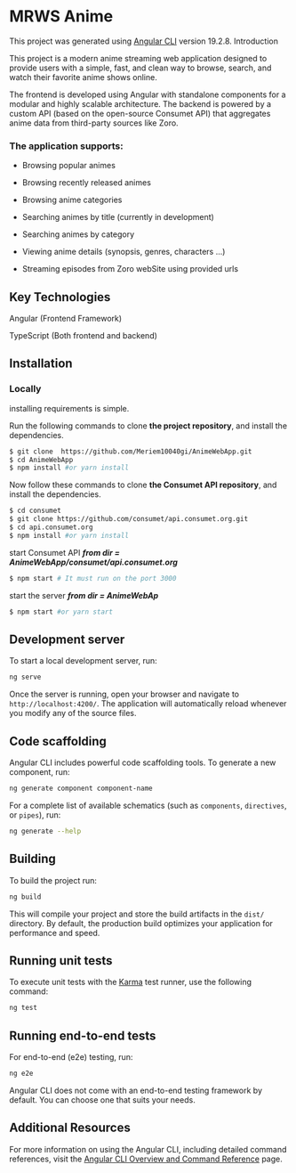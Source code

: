 # MRWS Anime

This project was generated using [Angular CLI](https://github.com/angular/angular-cli) version 19.2.8.
Introduction

This project is a modern anime streaming web application designed to provide users with a simple, fast, and clean way to browse, search, and watch their favorite anime shows online.

The frontend is developed using Angular with standalone components for a modular and highly scalable architecture.
The backend is powered by a custom API (based on the open-source Consumet API) that aggregates anime data from third-party sources like Zoro.

### The application supports:

* Browsing popular animes

* Browsing recently released animes

* Browsing anime categories

* Searching animes by title (currently in development)

* Searching animes by category

* Viewing anime details (synopsis, genres, characters ...)

* Streaming episodes from Zoro webSite using provided urls

## Key Technologies

Angular (Frontend Framework)

TypeScript (Both frontend and backend)


## Installation
### Locally
installing requirements is simple.

Run the following commands to clone **the project repository**, and install the dependencies.


```sh 
$ git clone  https://github.com/Meriem10040gi/AnimeWebApp.git
$ cd AnimeWebApp
$ npm install #or yarn install
```
Now follow these commands to clone **the Consumet API repository**, and install the dependencies.

```sh 
$ cd consumet
$ git clone https://github.com/consumet/api.consumet.org.git
$ cd api.consumet.org
$ npm install #or yarn install
```

start Consumet API ***from dir = AnimeWebApp/consumet/api.consumet.org***

```sh
$ npm start # It must run on the port 3000 
```

start the server ***from dir = AnimeWebAp*** 

```sh 
$ npm start #or yarn start
```

## Development server

To start a local development server, run:

```bash
ng serve
```

Once the server is running, open your browser and navigate to `http://localhost:4200/`. The application will automatically reload whenever you modify any of the source files.

## Code scaffolding

Angular CLI includes powerful code scaffolding tools. To generate a new component, run:

```bash
ng generate component component-name
```

For a complete list of available schematics (such as `components`, `directives`, or `pipes`), run:

```bash
ng generate --help
```

## Building

To build the project run:

```bash
ng build
```

This will compile your project and store the build artifacts in the `dist/` directory. By default, the production build optimizes your application for performance and speed.

## Running unit tests

To execute unit tests with the [Karma](https://karma-runner.github.io) test runner, use the following command:

```bash
ng test
```

## Running end-to-end tests

For end-to-end (e2e) testing, run:

```bash
ng e2e
```

Angular CLI does not come with an end-to-end testing framework by default. You can choose one that suits your needs.

## Additional Resources

For more information on using the Angular CLI, including detailed command references, visit the [Angular CLI Overview and Command Reference](https://angular.dev/tools/cli) page.
